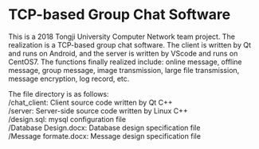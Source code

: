 # TCP-based Group Chat Software
 This is a 2018 Tongji University Computer Network team project. The realization is a TCP-based group chat software. The client is written by Qt and runs on Android, and the server is written by VScode and runs on CentOS7. The functions finally realized include: online message, offline message, group message, image transmission, large file transmission, message encryption, log record, etc.

 The file directory is as follows:  
 /chat_client: Client source code written by Qt C++  
 /server: Server-side source code written by Linux C++  
 /design.sql: mysql configuration file  
 /Database Design.docx: Database design specification file  
 /Message formate.docx: Message design specification file  



